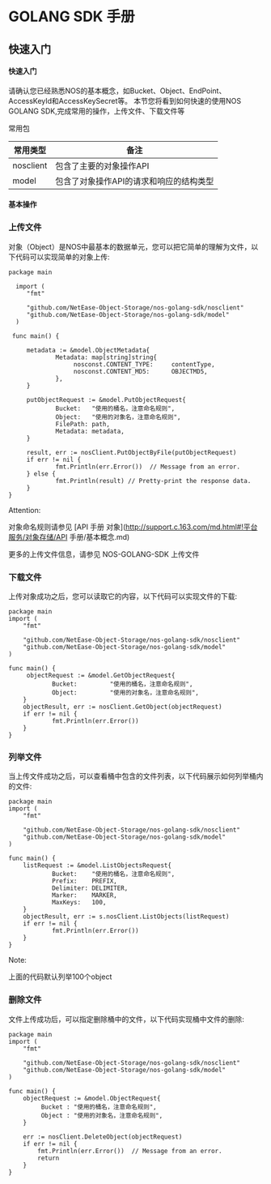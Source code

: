 # GOLANG SDK 手册


## 快速入门

#### 快速入门

请确认您已经熟悉NOS的基本概念，如Bucket、Object、EndPoint、AccessKeyId和AccessKeySecret等。 本节您将看到如何快速的使用NOS GOLANG SDK,完成常用的操作，上传文件、下载文件等

常用包

|**常用类型**|	     **备注**        |
|------------|-----------------------|
|nosclient|	包含了主要的对象操作API|
|model	|包含了对象操作API的请求和响应的结构类型|

#### 基本操作

### 上传文件

对象（Object）是NOS中最基本的数据单元，您可以把它简单的理解为文件，以下代码可以实现简单的对象上传:

  

    package main
    
      import (
         "fmt"
    
         "github.com/NetEase-Object-Storage/nos-golang-sdk/nosclient"
         "github.com/NetEase-Object-Storage/nos-golang-sdk/model"
      )
    
     func main() {
    
         metadata := &model.ObjectMetadata{
                 Metadata: map[string]string{
                      nosconst.CONTENT_TYPE:     contentType,
                      nosconst.CONTENT_MD5:      OBJECTMD5,
                 },
         }
    
         putObjectRequest := &model.PutObjectRequest{
                 Bucket:   "使用的桶名，注意命名规则",
                 Object:   "使用的对象名，注意命名规则",
                 FilePath: path,
                 Metadata: metadata,
         }
    
         result, err := nosClient.PutObjectByFile(putObjectRequest)
         if err != nil {
                 fmt.Println(err.Error())  // Message from an error.
         } else {
                 fmt.Println(result) // Pretty-print the response data.
         }
    }

<span>Attention:</span><div class="alertContent">对象命名规则请参见 [API 手册 对象](http://support.c.163.com/md.html#!平台服务/对象存储/API 手册/基本概念.md)</div>

更多的上传文件信息，请参见 NOS-GOLANG-SDK 上传文件

### 下载文件

上传对象成功之后，您可以读取它的内容，以下代码可以实现文件的下载:

    package main
    import (
        "fmt"
    
        "github.com/NetEase-Object-Storage/nos-golang-sdk/nosclient"
        "github.com/NetEase-Object-Storage/nos-golang-sdk/model"
    )
    
    func main() {
         objectRequest := &model.GetObjectRequest{
                Bucket:         "使用的桶名，注意命名规则",
                Object:         "使用的对象名，注意命名规则",
        }
        objectResult, err := nosClient.GetObject(objectRequest)
        if err != nil {
                fmt.Println(err.Error())
        }
    }

### 列举文件

当上传文件成功之后，可以查看桶中包含的文件列表，以下代码展示如何列举桶内的文件:

    package main
    import (
        "fmt"
    
        "github.com/NetEase-Object-Storage/nos-golang-sdk/nosclient"
        "github.com/NetEase-Object-Storage/nos-golang-sdk/model"
    )
    
    func main() {
        listRequest := &model.ListObjectsRequest{
                Bucket:    "使用的桶名，注意命名规则",
                Prefix:    PREFIX,
                Delimiter: DELIMITER,
                Marker:    MARKER,
                MaxKeys:   100,
        }
        objectResult, err := s.nosClient.ListObjects(listRequest)
        if err != nil {
                fmt.Println(err.Error())
        }
    }

<span>Note:</span><div class="alertContent">上面的代码默认列举100个object</div>


### 删除文件

文件上传成功后，可以指定删除桶中的文件，以下代码实现桶中文件的删除:

    package main
    import (
        "fmt"
    
        "github.com/NetEase-Object-Storage/nos-golang-sdk/nosclient"
        "github.com/NetEase-Object-Storage/nos-golang-sdk/model"
    )
    
    func main() {
        objectRequest := &model.ObjectRequest{
             Bucket : "使用的桶名，注意命名规则",
             Object : "使用的对象名，注意命名规则",
        }
    
        err := nosClient.DeleteObject(objectRequest)
        if err != nil {
            fmt.Println(err.Error())  // Message from an error.
            return
        }
    }



